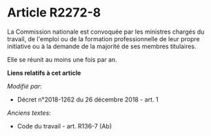 # Article R2272-8

La Commission nationale est convoquée par les ministres chargés du travail, de l'emploi ou de la formation professionnelle de
leur propre initiative ou à la demande de la majorité de ses membres titulaires.

Elle se réunit au moins une fois par an.

**Liens relatifs à cet article**

_Modifié par_:

  - Décret n°2018-1262 du 26 décembre 2018 - art. 1

_Anciens textes_:

  - Code du travail - art. R136-7 (Ab)
